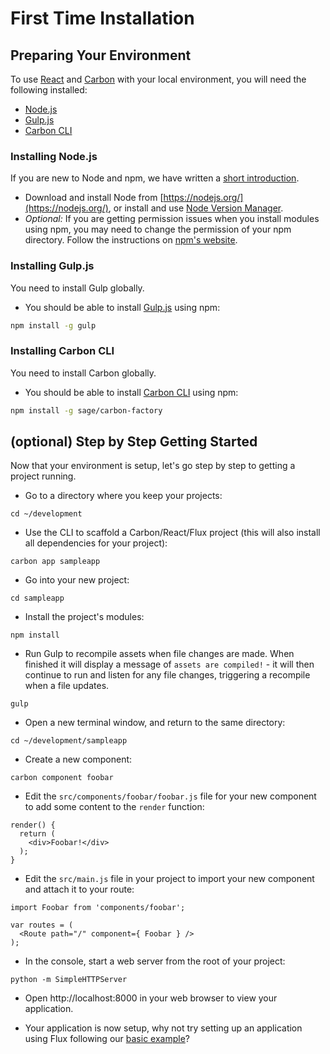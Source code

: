 # First Time Installation

## Preparing Your Environment

To use [React](http://facebook.github.io/react/) and [Carbon](https://github.com/sage/carbon) with your local environment, you will need the following installed:

* [Node.js](https://nodejs.org/)
* [Gulp.js](http://gulpjs.com/)
* [Carbon CLI](https://github.com/sage/carbon-factory)

### Installing Node.js

If you are new to Node and npm, we have written a [short introduction](an-introduction-to-node-and-npm.md).

* Download and install Node from [https://nodejs.org/](https://nodejs.org/), or install and use [Node Version Manager](https://github.com/creationix/nvm).
* *Optional:* If you are getting permission issues when you install modules using npm, you may need to change the permission of your npm directory. Follow the instructions on [npm's website](https://docs.npmjs.com/getting-started/fixing-npm-permissions).

### Installing Gulp.js

You need to install Gulp globally.

* You should be able to install [Gulp.js](http://gulpjs.com/) using npm:

```bash
npm install -g gulp
```

### Installing Carbon CLI

You need to install Carbon globally.

* You should be able to install [Carbon CLI](https://github.com/sage/carbon-factory) using npm:

```bash
npm install -g sage/carbon-factory
```

## (optional) Step by Step Getting Started

Now that your environment is setup, let's go step by step to getting a project running.

* Go to a directory where you keep your projects:

```
cd ~/development
```

* Use the CLI to scaffold a Carbon/React/Flux project (this will also install all dependencies for your project):

```
carbon app sampleapp
```

* Go into your new project:

```
cd sampleapp
```

* Install the project's modules:

```
npm install
```

* Run Gulp to recompile assets when file changes are made. When finished it will display a message of `assets are compiled!` - it will then continue to run and listen for any file changes, triggering a recompile when a file updates.

```
gulp
```

* Open a new terminal window, and return to the same directory:

```
cd ~/development/sampleapp
```

* Create a new component:

```
carbon component foobar
```

* Edit the `src/components/foobar/foobar.js` file for your new component to add some content to the `render` function:

```
render() {
  return (
    <div>Foobar!</div>
  );
}
```

* Edit the `src/main.js` file in your project to import your new component and attach it to your route:

```
import Foobar from 'components/foobar';

var routes = (
  <Route path="/" component={ Foobar } />
);
```

* In the console, start a web server from the root of your project:

```
python -m SimpleHTTPServer
```

* Open http://localhost:8000 in your web browser to view your application.

* Your application is now setup, why not try setting up an application using Flux following our [basic example](https://github.com/Sage/carbon/blob/master/docs/guides/a-basic-example.md)?
